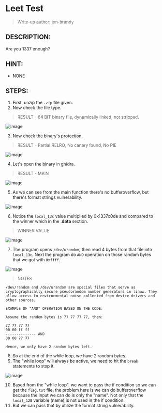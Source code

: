 # Leet Test
> Write-up author: jon-brandy
## DESCRIPTION:
Are you 1337 enough?
## HINT:
- NONE
## STEPS:
1. First, unzip the `.zip` file given.
2. Now check the file type.

> RESULT - 64 BIT binary file, dynamically linked, not stripped.

![image](https://user-images.githubusercontent.com/70703371/210160534-d3b9375c-ea12-4897-9164-e86fa02cec9a.png)


3. Now check the binary's protection.

> RESULT - Partial RELRO, No canary found, No PIE

![image](https://user-images.githubusercontent.com/70703371/210160549-d94c6c8d-ede2-4b32-a57f-0375c4122480.png)


4. Let's open the binary in ghidra.

> RESULT - MAIN

![image](https://user-images.githubusercontent.com/70703371/210160613-fde04826-f2ec-4a81-a432-a08e4c1c27ed.png)


5. As we can see from the main function there's no bufferoverflow, but there's format strings vulnerability.

![image](https://user-images.githubusercontent.com/70703371/210160663-ce69190c-30df-465b-8f2c-03dbc6d6470e.png)


6. Notice the `local_13c` value multiplied by 0x1337c0de and compared to the winner which in the **.data** section.

> WINNER VALUE

![image](https://user-images.githubusercontent.com/70703371/210160678-49f0fc94-7c11-45f5-b274-74eda075b27e.png)


7. The program opens `/dev/urandom`, then read 4 bytes from that file into `local_13c`. Next the program do `AND` operation on those random bytes that we got with `0xffff`.


![image](https://user-images.githubusercontent.com/70703371/211010008-1ffc912d-9ca6-4074-b12a-868e0a9bd9cd.png)



> NOTES

```
/dev/random and /dev/urandom are special files that serve as cryptographically secure pseudorandom number generators in linux. They allow access to environmental noise collected from device drivers and other sources.

EXAMPLE OF "AND" OPERATION BASED ON THE CODE:

Assume the random bytes is 77 77 77 77, then:

77 77 77 77
00 00 ff ff
-------------- AND
00 00 77 77

Hence, we only have 2 random bytes left.
```

8. So at the end of the while loop, we have 2 random bytes.
9. The "while loop" will always be active, we need to hit the `break` statements to stop it.

![image](https://user-images.githubusercontent.com/70703371/211010771-888a07b1-0506-44d7-b000-a815497f7ac9.png)


10. Based from the "while loop", we want to pass the if condition so we can get the `flag.txt` file, the problem here is we can do bufferoverflow because the input we can do is only the "name". Not only that the `local_128` variable (name) is not used in the if condition.
11. But we can pass that by utilize the format string vulnerability.
